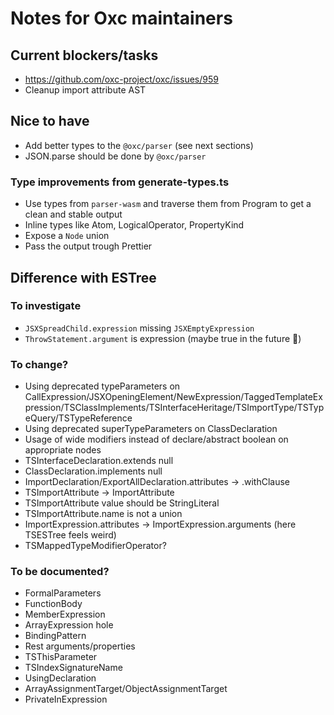 # Notes for Oxc maintainers

## Current blockers/tasks

- https://github.com/oxc-project/oxc/issues/959
- Cleanup import attribute AST

## Nice to have

- Add better types to the `@oxc/parser` (see next sections)
- JSON.parse should be done by `@oxc/parser`

### Type improvements from generate-types.ts

- Use types from `parser-wasm` and traverse them from Program to get a clean and stable output
- Inline types like Atom, LogicalOperator, PropertyKind
- Expose a `Node` union
- Pass the output trough Prettier

## Difference with ESTree

### To investigate

- `JSXSpreadChild.expression` missing `JSXEmptyExpression`
- `ThrowStatement.argument` is expression (maybe true in the future 🤞)

### To change?

- Using deprecated typeParameters on CallExpression/JSXOpeningElement/NewExpression/TaggedTemplateExpression/TSClassImplements/TSInterfaceHeritage/TSImportType/TSTypeQuery/TSTypeReference
- Using deprecated superTypeParameters on ClassDeclaration
- Usage of wide modifiers instead of declare/abstract boolean on appropriate nodes
- TSInterfaceDeclaration.extends null
- ClassDeclaration.implements null
- ImportDeclaration/ExportAllDeclaration.attributes -> .withClause
- TSImportAttribute -> ImportAttribute
- TSImportAttribute value should be StringLiteral
- TSImportAttribute.name is not a union
- ImportExpression.attributes -> ImportExpression.arguments (here TSESTree feels weird)
- TSMappedTypeModifierOperator?

### To be documented?

- FormalParameters
- FunctionBody
- MemberExpression
- ArrayExpression hole
- BindingPattern
- Rest arguments/properties
- TSThisParameter
- TSIndexSignatureName
- UsingDeclaration
- ArrayAssignmentTarget/ObjectAssignmentTarget
- PrivateInExpression

